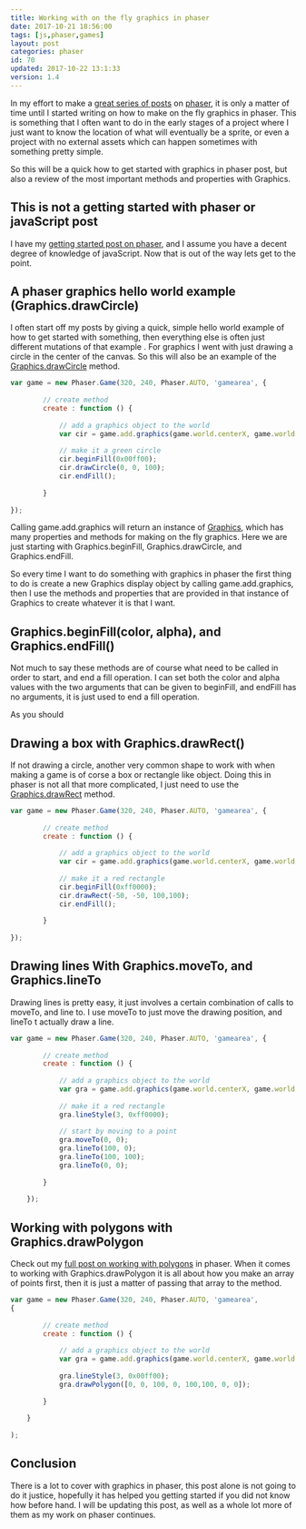 ```yaml
---
title: Working with on the fly graphics in phaser
date: 2017-10-21 18:56:00
tags: [js,phaser,games]
layout: post
categories: phaser
id: 70
updated: 2017-10-22 13:1:33
version: 1.4
---
```


In my effort to make a [great series of posts](/categories/phaser/) on [phaser](http://phaser.io/), it is only a matter of time until I started writing on how to make on the fly graphics in phaser. This is something that I often want to do in the early stages of a project where I just want to know the location of what will eventually be a sprite, or even a project with no external assets which can happen sometimes with something pretty simple.

So this will be a quick how to get started with graphics in phaser post, but also a review of the most important methods and properties with Graphics.

<!-- more -->

## This is not a getting started with phaser or javaScript post

I have my [getting started post on phaser](/2017/10/04/phaser-getting-started/), and I assume you have a decent degree of knowledge of javaScript. Now that is out of the way lets get to the point.

## A phaser graphics hello world example (Graphics.drawCircle)

I often start off my posts by giving a quick, simple hello world example of how to get started with something, then everything else is often just different mutations of that example . For graphics I went with just drawing a circle in the center of the canvas. So this will also be an example of the [Graphics.drawCircle](http://phaser.io/docs/2.6.2/Phaser.Graphics.html#drawCircle) method.

```js
var game = new Phaser.Game(320, 240, Phaser.AUTO, 'gamearea', {
 
        // create method
        create : function () {
 
            // add a graphics object to the world
            var cir = game.add.graphics(game.world.centerX, game.world.centerY);
 
            // make it a green circle
            cir.beginFill(0x00ff00);
            cir.drawCircle(0, 0, 100);
            cir.endFill();
 
        }
 
});
```

Calling game.add.graphics will return an instance of [Graphics](http://phaser.io/docs/2.6.2/Phaser.Graphics.html), which has many properties and methods for making on the fly graphics. Here we are just starting with Graphics.beginFill, Graphics.drawCircle, and Graphics.endFill.

So every time I want to do something with graphics in phaser the first thing to do is create a new Graphics display object by calling game.add.graphics, then I use the methods and properties that are provided in that instance of Graphics to create whatever it is that I want. 

## Graphics.beginFill(color, alpha), and Graphics.endFill()

Not much to say these methods are of course what need to be called in order to start, and end a fill operation. I can set both the color and alpha values with the two arguments that can be given to beginFill, and endFill has no arguments, it is just used to end a fill operation.

As you should 

## Drawing a box with Graphics.drawRect()

If not drawing a circle, another very common shape to work with when making a game is of corse a box or rectangle like object. Doing this in phaser is not all that more complicated, I just need to use the [Graphics.drawRect](http://phaser.io/docs/2.6.2/Phaser.Graphics.html#drawRect) method.

```js
var game = new Phaser.Game(320, 240, Phaser.AUTO, 'gamearea', {
 
        // create method
        create : function () {
 
            // add a graphics object to the world
            var cir = game.add.graphics(game.world.centerX, game.world.centerY);
 
            // make it a red rectangle
            cir.beginFill(0xff0000);
            cir.drawRect(-50, -50, 100,100);
            cir.endFill();
 
        }
 
});
```

## Drawing lines With Graphics.moveTo, and Graphics.lineTo

Drawing lines is pretty easy, it just involves a certain combination of calls to moveTo, and line to. I use moveTo to just move the drawing position, and lineTo t actually draw a line.

```js
var game = new Phaser.Game(320, 240, Phaser.AUTO, 'gamearea', {
 
        // create method
        create : function () {
 
            // add a graphics object to the world
            var gra = game.add.graphics(game.world.centerX, game.world.centerY);
 
            // make it a red rectangle
            gra.lineStyle(3, 0xff0000);
 
            // start by moving to a point
            gra.moveTo(0, 0);
            gra.lineTo(100, 0);
            gra.lineTo(100, 100);
            gra.lineTo(0, 0);
 
        }
 
    });
```

## Working with polygons with Graphics.drawPolygon

Check out my [full post on working with polygons](/2017/10/22/phaser-graphics-polygon/) in phaser. When it comes to working with Graphics.drawPolygon it is all about how you make an array of points first, then it is just a matter of passing that array to the method.

```js
var game = new Phaser.Game(320, 240, Phaser.AUTO, 'gamearea', 
{
 
        // create method
        create : function () {
 
            // add a graphics object to the world
            var gra = game.add.graphics(game.world.centerX, game.world.centerY);
 
            gra.lineStyle(3, 0x00ff00);
            gra.drawPolygon([0, 0, 100, 0, 100,100, 0, 0]);
 
        }
 
    }
 
);
```

## Conclusion

There is a lot to cover with graphics in phaser, this post alone is not going to do it justice, hopefully it has helped you getting started if you did not know how before hand. I will be updating this post, as well as a whole lot more of them as my work on phaser continues.